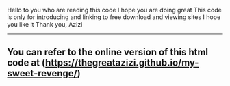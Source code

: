 Hello to you who are reading this code
I hope you are doing great
This code is only for introducing and linking to free download and viewing sites
I hope you like it
Thank you, Azizi

-------------------------
You can refer to the online version of this html code at (https://thegreatazizi.github.io/my-sweet-revenge/)
-------------------------
